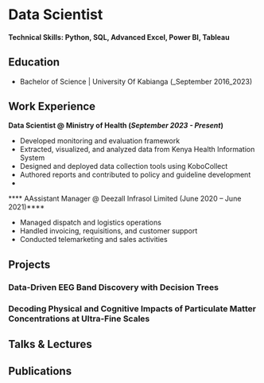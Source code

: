 
# Data Scientist

#### Technical Skills: Python, SQL, Advanced Excel, Power BI, Tableau

## Education
- Bachelor of Science  | University Of Kabianga  (_September 2016_2023)								       		

## Work Experience
**Data Scientist @ Ministry of Health (_September  2023 - Present_)**
- Developed monitoring and evaluation framework
- Extracted, visualized, and analyzed data from Kenya Health Information System
- Designed and deployed data collection tools using KoboCollect
- Authored reports and contributed to policy and guideline development
- 
**** AAssistant Manager @ Deezall Infrasol Limited (June 2020 – June 2021)****
- Managed dispatch and logistics operations
- Handled invoicing, requisitions, and customer support
- Conducted telemarketing and sales activities
## Projects
### Data-Driven EEG Band Discovery with Decision Trees


### Decoding Physical and Cognitive Impacts of Particulate Matter Concentrations at Ultra-Fine Scales


## Talks & Lectures

## Publications

